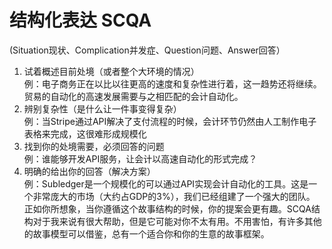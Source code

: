 # 结构化表达 SCQA

(Situation现状、Complication并发症、Question问题、Answer回答）

1. 试着概述目前处境（或者整个大环境的情况）  
例：电子商务正在以比以往更高的速度和复杂性进行着，这一趋势还将继续。贸易的自动化的高速发展需要与之相匹配的会计自动化。
1. 辨别复杂性（是什么让一件事变得复杂）  
例：当Stripe通过API解决了支付流程的时候，会计环节仍然由人工制作电子表格来完成，这很难形成规模化
1. 找到你的处境需要，必须回答的问题  
例：谁能够开发API服务，让会计以高速自动化的形式完成？
1. 明确的给出你的回答（解决方案）‍  
例：Subledger是一个规模化的可以通过API实现会计自动化的工具。这是一个非常庞大的市场（大约占GDP的3%），我们已经组建了一个强大的团队。  
正如你所想象，当你遵循这个故事结构的时候，你的提案会更有趣。SCQA结构对于我来说有很大帮助，但是它可能对你不太有用。不用害怕，有许多其他的故事模型可以借鉴，总有一个适合你和你的生意的故事框架。

